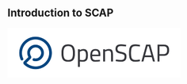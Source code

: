 ## Introduction to SCAP

[![OpenSCAP](images/open-scap-logo_small.png)](http://www.open-scap.org/page/Main_Page)
